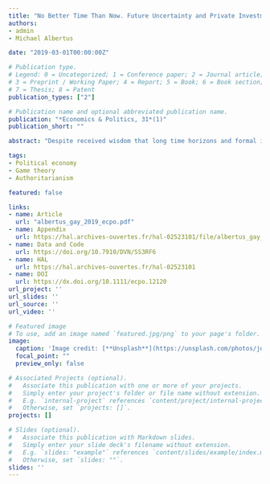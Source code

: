 ```yaml
---
title: "No Better Time Than Now. Future Uncertainty and Private Investment Under Dictatorship"
authors:
- admin
- Michael Albertus

date: "2019-03-01T00:00:00Z"

# Publication type.
# Legend: 0 = Uncategorized; 1 = Conference paper; 2 = Journal article;
# 3 = Preprint / Working Paper; 4 = Report; 5 = Book; 6 = Book section;
# 7 = Thesis; 8 = Patent
publication_types: ["2"]

# Publication name and optional abbreviated publication name.
publication: "*Economics & Politics, 31*(1)"
publication_short: ""

abstract: "Despite received wisdom that long time horizons and formal institutions can induce private investment under dictatorship, there is substantial investment even in relatively unconstrained regimes. This paper provides a novel explanation for the puzzle of investment in these regimes: economic elites’ uncertainty over expected investment returns under plausible alternative authoritarian successors. We construct a noisy signaling model that captures how uncertainty over which type of authoritarian successor will rule next and uncertainty in the truthfulness of policy promises made by potential autocratic successors might provide incentives for elite investment."

tags:
- Political economy
- Game theory
- Authoritarianism

featured: false

links:
- name: Article
  url: "albertus_gay_2019_ecpo.pdf"
- name: Appendix
  url: https://hal.archives-ouvertes.fr/hal-02523101/file/albertus_gay_2018_ecpo_appendix.pdf
- name: Data and Code
  url: https://doi.org/10.7910/DVN/SS3RF6
- name: HAL
  url: https://hal.archives-ouvertes.fr/hal-02523101
- name: DOI
  url: https://dx.doi.org/10.1111/ecpo.12120
url_project: ''
url_slides: ''
url_source: ''
url_video: ''

# Featured image
# To use, add an image named `featured.jpg/png` to your page's folder. 
image:
  caption: 'Image credit: [**Unsplash**](https://unsplash.com/photos/jdD8gXaTZsc)'
  focal_point: ""
  preview_only: false

# Associated Projects (optional).
#   Associate this publication with one or more of your projects.
#   Simply enter your project's folder or file name without extension.
#   E.g. `internal-project` references `content/project/internal-project/index.md`.
#   Otherwise, set `projects: []`.
projects: []

# Slides (optional).
#   Associate this publication with Markdown slides.
#   Simply enter your slide deck's filename without extension.
#   E.g. `slides: "example"` references `content/slides/example/index.md`.
#   Otherwise, set `slides: ""`.
slides: ''
---
```

